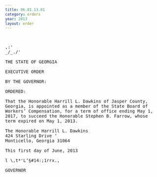 ```yaml
---
title: 06.01.13.01
category: orders
year: 2013
layout: order
---
```


<pre> 

,:'
_/_./'

THE STATE OF GEORGIA

EXECUTIVE ORDER

BY THE GOVERNOR:

ORDERED:

That the Honorable Harrill L. Dawkins of Jasper County,
Georgia, is appointed as a member of the State Board of
Workers’ Compensation, for a term of office ending May 1,
2017, to succeed the Honorable Stephen B. Farrow, whose
term expired on May 1, 2013.

The Honorable Harrill L. Dawkins
424 Starling Drive ‘
Monticello, Georgia 31064

This first day of June, 2013

l \,t*'L‘§#14:;1rrx., 

GOVERNOR

</pre>
